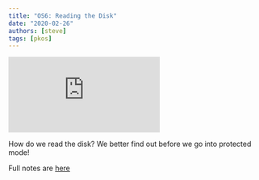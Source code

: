 ```yaml
---
title: "OS6: Reading the Disk"
date: "2020-02-26"
authors: [steve]
tags: [pkos]
---
```


<iframe className="youtube-video-player" src="https://www.youtube.com/embed/mktENQzbm6k" title="YouTube video player" frameBorder="0" allow="accelerometer; autoplay; clipboard-write; encrypted-media; gyroscope; picture-in-picture" allowFullScreen></iframe>

How do we read the disk? We better find out before we go into protected mode!

Full notes are [here](/docs/pkos/os6)